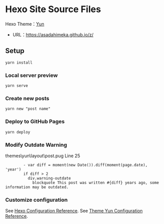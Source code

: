 # Hexo Site Source Files

Hexo Theme：[Yun](https://github.com/YunYouJun/hexo-theme-yun/)

- URL：https://asadahimeka.github.io/z/

## Setup
```
yarn install
```

### Local server preview
```
yarn serve
```

### Create new posts
```
yarn new "post name"
```

### Deploy to GitHub Pages
```
yarn deploy
```

### Modify Outdate Warning
themes\yun\layout\post.pug Line 25
```pug
        - var diff = moment(new Date()).diff(moment(page.date), 'year')
        if diff > 2
          div.warning-outdate
            blockquote This post was written #{diff} years ago, some information may be outdated.
```

### Customize configuration

See [Hexo Configuration Reference](https://hexo.io/zh-cn/).
See [Theme Yun Configuration Reference](https://hexo-theme-yun.vercel.app/).
